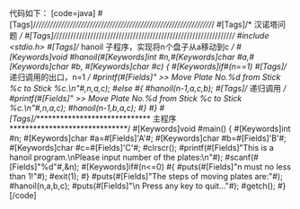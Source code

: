 代码如下：
[code=java]
#[Tags]/*//////////////////////////////////////////////////////////////*/
#[Tags]/*                          汉诺塔问题                          */
#[Tags]/*//////////////////////////////////////////////////////////////*/
#include <stdio.h>
#[Tags]/* hanoil 子程序，实现将n个盘子从a移动到c */
#[Keywords]void #hanoil(#[Keywords]int #n,#[Keywords]char #a,#[Keywords]char #b, #[Keywords]char #c)
{
   	#[Keywords]if#(n==1) #[Tags]/* 递归调用的出口，n=1 */
		#printf(#[Fields]"  >>  Move Plate No.%d from Stick %c to Stick %c.\n"#,n,a,c);
   	#else
   	#{
   		#hanoil(n-1,a,c,b);  #[Tags]/* 递归调用 */
		#printf(#[Fields]"  >>  Move Plate No.%d from Stick %c to Stick %c.\n"#,n,a,c);
   		#hanoil(n-1,b,a,c);
   	#}
#}
#[Tags]/****************************** 主程序******************************/
#[Keywords]void #main()
{
   	#[Keywords]int #n;
   	#[Keywords]char #a=#[Fields]'A'#;
   	#[Keywords]char #b=#[Fields]'B'#;
	#[Keywords]char #c=#[Fields]'C'#;
	#clrscr();
   	#printf(#[Fields]"This is a hanoil program.\nPlease input number of the plates:\n"#);
   	#scanf(#[Fields]"%d"#,&n);
   	#[Keywords]if#(n<=0)
   	#{
   		#puts(#[Fields]"n must no less than 1!"#);
   		#exit(1);
	#}
	#puts(#[Fields]"The steps of moving plates are:"#);
   	#hanoil(n,a,b,c);
   	#puts(#[Fields]"\n Press any key to quit..."#);
   	#getch();
#}
[/code]